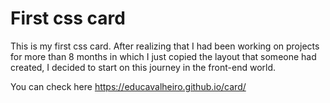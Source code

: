 # First css card

This is my first css card. After realizing that I had been working on projects for more than 8 months in which I just copied the layout that someone had created, I decided to start on this journey in the front-end world.

You can check here https://educavalheiro.github.io/card/
